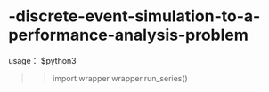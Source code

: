 # -discrete-event-simulation-to-a-performance-analysis-problem

usage：
$python3
>>import wrapper
>>wrapper.run_series()
